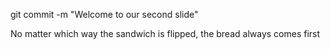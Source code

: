 git commit -m "Welcome to our second slide"



No matter which way the sandwich is flipped, the bread always comes first
